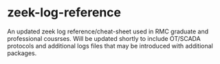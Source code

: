 # zeek-log-reference
An updated zeek log reference/cheat-sheet used in RMC graduate and professional cousrses.  Will be updated shortly to include OT/SCADA protocols and additional logs files that may be introduced with additional packages.
